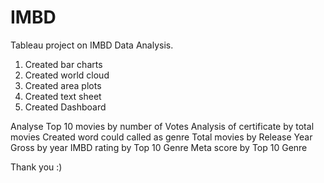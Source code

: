 # IMBD

Tableau project on IMBD Data Analysis.
1. Created bar charts
2. Created world cloud
3. Created area plots
4. Created text sheet
5. Created Dashboard

Analyse Top 10 movies by number of Votes
Analysis of certificate by total movies
Created word could called as genre
Total movies by Release Year
Gross by year
IMBD rating by Top 10 Genre
Meta score by Top 10 Genre


Thank you :)
